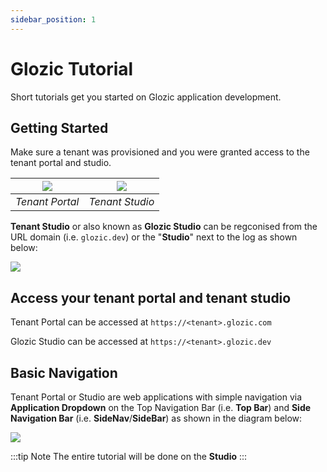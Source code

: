 ```yaml
---
sidebar_position: 1
---
```


# Glozic Tutorial

Short tutorials get you started on Glozic application development.

## Getting Started

Make sure a tenant was provisioned and you were granted access to the tenant portal and studio.

|<img src="/img/Tenant-Portal.png" />|<img src="/img/Tenant-Studio.png" />|
|:-:|:-:|
|*Tenant Portal*|*Tenant Studio*|

**Tenant Studio** or also known as **Glozic Studio** can be regconised from the URL domain (i.e. `glozic.dev`) or the "**Studio**" next to the log as shown below:

![](/img/Studio-Indicator.png)


## Access your tenant portal and tenant studio

Tenant Portal can be accessed at `https://<tenant>.glozic.com`

Glozic Studio can be accessed at `https://<tenant>.glozic.dev`

## Basic Navigation

Tenant Portal or Studio are web applications with simple navigation via **Application Dropdown** on the Top Navigation Bar (i.e. **Top Bar**) and **Side Navigation Bar** (i.e. **SideNav**/**SideBar**) as shown in the diagram below:

![](/img/Studio-Navigation.png)

:::tip Note
The entire tutorial will be done on the **Studio**
:::
